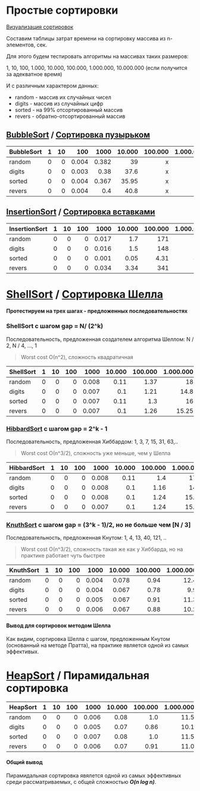 # Простые сортировки

[Визуализация сортировок](https://www.cs.usfca.edu/~galles/visualization/ComparisonSort.html)

Составим таблицы затрат времени на сортировку массива из n-элементов, сек.

Для этого будем тестировать алгоритмы на массивах таких размеров:

1, 10, 100, 1.000, 10.000, 100.000, 1.000.000, 10.000.000 (если получится за адекватное время)

И с различным характером данных:
- random - массив их случайных чисел 
- digits - массив из случайных цифр
- sorted - на 99% отсортированный массив
- revers - обратно-отсортированный массив

## [BubbleSort](https://en.wikipedia.org/wiki/Bubble_sort) / [Сортировка пузырьком](https://ru.wikipedia.org/wiki/Сортировка_пузырьком)

BubbleSort|1|10|100|1000|10.000|100.000|1.000.000
---|---:|---:|---:|---:|---:|---:|---:
random       |0|0|0.004|0.382|39|x|x
digits       |0|0|0.003|0.38|37.6|x|x
sorted       |0|0|0.004|0.367|35.95|x|x|
revers       |0|0|0.004|0.4|40.8|x|x

## [InsertionSort](https://en.wikipedia.org/wiki/Insertion_sort) / [Сортировка вставками](https://ru.wikipedia.org/wiki/Сортировка_вставками)

InsertionSort|1|10|100|1000|10.000|100.000|1.000.000|10.000.000
---|---:|---:|---:|---:|---:|---:|---:|---:
random       |0|0|0|0.017|1.7|171|x|x
digits       |0|0|0|0.016|1.5|148|x|x
sorted       |0|0|0|0.001|0.05|4.31|443|x
revers       |0|0|0|0.034|3.34|341|x|x

# [ShellSort](https://en.wikipedia.org/wiki/Shellsort) / [Сортировка Шелла](https://ru.wikipedia.org/wiki/Сортировка_Шелла)

**Протестируем на трех шагах - предложенных последовательностях**

### ShellSort с шагом gap = N/ (2^k)

Последовательность, предложенная создателем алгоритма Шеллом: N / 2, N / 4, ..., 1 
> Worst cost О(n^2), сложность квадратичная

ShellSort    |1|10|100|1000|10.000|100.000|1.000.000|10.000.000
---|---:|---:|---:|---:|---:|---:|---:|---:
random       |0|0|0|0.008|0.11|1.37|18|231
digits       |0|0|0|0.007|0.1|1.21|14.8|176
sorted       |0|0|0|0.007|0.11|1.3|16|195
revers       |0|0|0|0.007|0.1|1.26|15.25|182

### [HibbardSort](https://oeis.org/A000225) с шагом gap = 2^k - 1

Последовательность, предложенная Хиббардом: 1, 3, 7, 15, 31, 63,.. 
> Worst cost О(n^3/2), сложность уже меньше, чем у Шелла

HibbardSort  |1|10|100|1000 |10.000|100.000|1.000.000|10.000.000
---|---:|---:|---:|---:|---:|---:|---:|---:
random       |0|0 |0  |0.008|0.11  |1.4    |17.4     |225
digits       |0|0 |0  |0.008|0.1   |1.16   |14.1     |167.5
sorted       |0|0 |0  |0.008|0.1   |1.24   |15.44    |194.6
revers       |0|0 |0  |0.007|0.1   |1.24   |15.12    |180

### [KnuthSort](https://oeis.org/A003462) с шагом gap = (3^k - 1)/2, но не больше чем [N / 3]

Последовательность, предложенная Кнутом:  1, 4, 13, 40, 121, ..
> Worst cost О(n^3/2), сложность такая же как у Хиббарда, но на практике работает чуть быстрее

KnuthSort    |1|10|100|1000|10.000|100.000|1.000.000|10.000.000
---|---:|---:|---:|---:|---:|---:|---:|---:
random       |0|0|0|0.004|0.078|0.94|12.4|177
digits       |0|0|0|0.004|0.067|0.78|9.9|110.5
sorted       |0|0|0|0.005|0.067|0.91|11.3|140
revers       |0|0|0|0.006|0.067|0.88|10.2|113

#### Вывод для сортировок методом Шелла

Как видим, сортировка Шелла с шагом, предложенным Кнутом (основанный на методе Пратта), на практике является одной из самых эффективых.

# [HeapSort](https://en.wikipedia.org/wiki/Heapsort) / Пирамидальная сортировка

HeapSort     |1|10|100|1000 |10.000|100.000|1.000.000|10.000.000
---|---:|---:|---:|---:|---:|---:|---:|---:
random       |0|0 |0  |0.006|0.08  |1.0    |11.5     |140
digits       |0|0 |0  |0.005|0.07  |0.86   |10.1     |117
sorted       |0|0 |0  |0.007|0.08  |1.0    |11.5     |135
revers       |0|0 |0  |0.006|0.07  |0.91   |11.0     |123

#### Общий вывод 

Пирамидальная сортировка явялется одной из самых эффективных среди рассматриваемых, с общей сложностью ***O(n log n)***.
